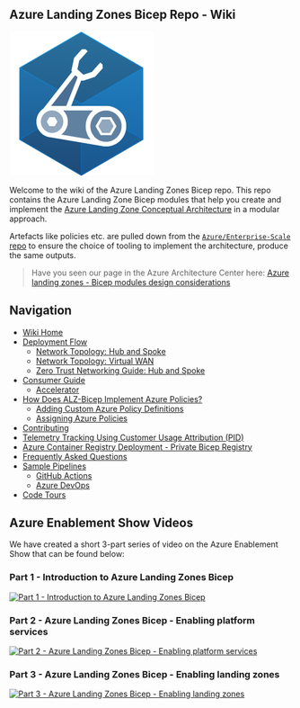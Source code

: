 <!-- markdownlint-disable -->

## Azure Landing Zones Bicep Repo - Wiki

<!-- markdownlint-restore -->

![Bicep Logo](media/bicep-logo.png)

Welcome to the wiki of the Azure Landing Zones Bicep repo. This repo contains the Azure Landing Zone Bicep modules that help you create and implement the [Azure Landing Zone Conceptual Architecture](https://learn.microsoft.com/azure/cloud-adoption-framework/ready/landing-zone/#azure-landing-zone-conceptual-architecture) in a modular approach.

Artefacts like policies etc. are pulled down from the [`Azure/Enterprise-Scale` repo](https://github.com/Azure/Enterprise-Scale) to ensure the choice of tooling to implement the architecture, produce the same outputs.

> Have you seen our page in the Azure Architecture Center here: [Azure landing zones - Bicep modules design considerations][aac_article]

## Navigation

- [Wiki Home][wiki_home]
- [Deployment Flow][wiki_deployment_flow]
  - [Network Topology: Hub and Spoke][wiki_deployment_flow_hs]
  - [Network Topology: Virtual WAN][wiki_deployment_flow_vwan]
  - [Zero Trust Networking Guide: Hub and Spoke][wiki_zt_networking]
- [Consumer Guide][wiki_consumer_guide]
  - [Accelerator][accelerator]
- [How Does ALZ-Bicep Implement Azure Policies?][wiki_policy_deep_dive]
  - [Adding Custom Azure Policy Definitions][wiki_policy_defs]
  - [Assigning Azure Policies][wiki_policy_assignments]
- [Contributing][wiki_contributing]
- [Telemetry Tracking Using Customer Usage Attribution (PID)][wiki_cuaid]
- [Azure Container Registry Deployment - Private Bicep Registry][wiki_acrdeploy]
- [Frequently Asked Questions][wiki_faq]
- [Sample Pipelines][wiki_pipelines]
  - [GitHub Actions][wiki_pipelines_gh]
  - [Azure DevOps][wiki_pipelines_ado]
- [Code Tours][code_tours]

## Azure Enablement Show Videos

We have created a short 3-part series of video on the Azure Enablement Show that can be found below:

<!-- markdownlint-disable -->

### Part 1 - Introduction to Azure Landing Zones Bicep

[![Part 1 - Introduction to Azure Landing Zones Bicep](https://img.youtube.com/vi/-pZNrH1GOxs/hqdefault.jpg)](https://aka.ms/azenable/94)

### Part 2 - Azure Landing Zones Bicep - Enabling platform services

[![Part 2 - Azure Landing Zones Bicep - Enabling platform services](https://img.youtube.com/vi/FNT0ZtUxYKQ/hqdefault.jpg)](https://aka.ms/azenable/95)

### Part 3 - Azure Landing Zones Bicep - Enabling landing zones

[![Part 3 - Azure Landing Zones Bicep - Enabling landing zones](https://img.youtube.com/vi/cZ7IN3zGbyM/hqdefault.jpg)](https://aka.ms/azenable/96)

<!-- markdownlint-restore -->

[//]: # "************************"
[//]: # "INSERT LINK LABELS BELOW"
[//]: # "************************"

<!--
The following link references should be copied from `_sidebar.md` in the `./docs/wiki/` folder.
Replace `./` with `https://github.com/Azure/ALZ-Bicep/wiki/` when copying to here.
-->

[wiki_home]: https://github.com/Azure/ALZ-Bicep/wiki/home "Wiki - Home"
[wiki_deployment_flow]: https://github.com/Azure/ALZ-Bicep/wiki/DeploymentFlow "Wiki - Deployment Flow"
[wiki_deployment_flow_hs]: https://github.com/Azure/ALZ-Bicep/wiki/DeploymentFlowHS "Wiki - Deployment Flow - Hub and Spoke"
[wiki_deployment_flow_vwan]: https://github.com/Azure/ALZ-Bicep/wiki/DeploymentFlowVWAN "Wiki - Deployment Flow - Virtual WAN"
[wiki_consumer_guide]: https://github.com/Azure/ALZ-Bicep/wiki/ConsumerGuide "Wiki - Consumer Guide"
[wiki_accelerator]: https://github.com/Azure/ALZ-Bicep/wiki/Accelerator "Wiki - Consumer Guide - Accelerator"
[wiki_policy_deep_dive]: https://github.com/Azure/ALZ-Bicep/wiki/PolicyDeepDive "Wiki - Policy Deep Dive"
[wiki_policy_defs]: https://github.com/Azure/ALZ-Bicep/wiki/AddingPolicyDefs "Wiki - Policy Definitions"
[wiki_policy_assignments]: https://github.com/Azure/ALZ-Bicep/wiki/AssigningPolicies "Wiki - Policy Assignments"
[wiki_contributing]: https://github.com/Azure/ALZ-Bicep/wiki/Contributing "Wiki - Contributing"
[wiki_acrdeploy]: https://github.com/Azure/ALZ-Bicep/wiki/ACRDeployment "Wiki - Private Bicep Registry"
[wiki_cuaid]: https://github.com/Azure/ALZ-Bicep/wiki/CustomerUsage "Wiki - Telemetry Usage ID"
[wiki_faq]: https://github.com/Azure/ALZ-Bicep/wiki/FAQ "Wiki - FAQs"
[wiki_pipelines]: https://github.com/Azure/ALZ-Bicep/wiki/PipelinesOverview "Wiki - Sample Pipelines"
[wiki_pipelines_gh]: https://github.com/Azure/ALZ-Bicep/wiki/PipelinesGitHub "Wiki - Sample Pipelines - GitHub Actions"
[wiki_pipelines_ado]: https://github.com/Azure/ALZ-Bicep/wiki/PipelinesADO "Wiki - Sample Pipelines - Azure DevOps"
[code_tours]: https://github.com/Azure/ALZ-Bicep/wiki/CodeTour "Wiki - Code tours"
[aes_part_1]: https://aka.ms/azenable/94 "Part 1 - Introduction to Azure Landing Zones Bicep"
[aes_part_2]: https://aka.ms/azenable/95 "Part 2 - Enabling platform services"
[aes_part_3]: https://aka.ms/azenable/96 "Part 3 - Enabling landing zones"
[aac_article]: https://learn.microsoft.com/azure/architecture/landing-zones/bicep/landing-zone-bicep "Azure Architecture Center - Azure landing zones - Bicep modules design considerations"
[accelerator]: https://github.com/Azure/ALZ-Bicep/wiki/Accelerator "Accelerator"
[wiki_zt_networking]: https://github.com/Azure/ALZ-Bicep/wiki/DeploymentGuideHSZT "Zero Trust Networking Guide: Hub and Spoke"
